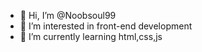 - 👋 Hi, I’m @Noobsoul99
- 👀 I’m interested in front-end development
- 🌱 I’m currently learning html,css,js


<!---
Noobsoul99/Noobsoul99 is a ✨ special ✨ repository because its `README.md` (this file) appears on your GitHub profile.
You can click the Preview link to take a look at your changes.
--->

